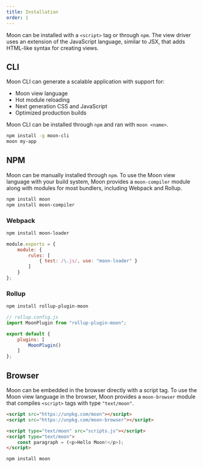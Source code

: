 ```yaml
---
title: Installation
order: 1
---
```


Moon can be installed with a `<script>` tag or through `npm`. The view driver uses an extension of the JavaScript language, similar to JSX, that adds HTML-like syntax for creating views.

## CLI

Moon CLI can generate a scalable application with support for:

* Moon view language
* Hot module reloading
* Next generation CSS and JavaScript
* Optimized production builds

Moon CLI can be installed through `npm` and ran with `moon <name>`.

```sh
npm install -g moon-cli
moon my-app
```

## NPM

Moon can be manually installed through `npm`. To use the Moon view language with your build system, Moon provides a `moon-compiler` module along with modules for most bundlers, including Webpack and Rollup.

```sh
npm install moon
npm install moon-compiler
```

### Webpack

```sh
npm install moon-loader
```

```js
module.exports = {
	module: {
		rules: [
			{ test: /\.js/, use: "moon-loader" }
		]
	}
};
```

### Rollup

```sh
npm install rollup-plugin-moon
```

```js
// rollup.config.js
import MoonPlugin from "rollup-plugin-moon";

export default {
	plugins: [
		MoonPlugin()
	]
};
```

## Browser

Moon can be embedded in the browser directly with a script tag. To use the Moon view language in the browser, Moon provides a `moon-browser` module that compiles `<script>` tags with type `"text/moon"`.

```html
<script src="https://unpkg.com/moon"></script>
<script src="https://unpkg.com/moon-browser"></script>

<script type="text/moon" src="scripts.js"></script>
<script type="text/moon">
	const paragraph = (<p>Hello Moon!</p>);
</script>
```

```sh
npm install moon
```
